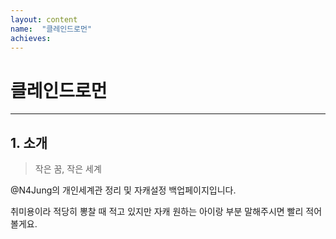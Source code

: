 ```yaml
---
layout: content
name:  "클레인드로먼"
achieves:
---
```

# 클레인드로먼
---

## 1. 소개

> 작은 꿈, 작은 세계

@N4Jung의 개인세계관 정리 및 자캐설정 백업페이지입니다.

취미용이라 적당히 뽕찰 때 적고 있지만 자캐 원하는 아이랑 부분 말해주시면 빨리 적어볼게요.

 
